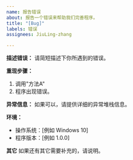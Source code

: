 ```yaml
---
name: 报告错误
about: 报告一个错误来帮助我们完善程序。
title: "[Bug]"
labels: 错误
assignees: JiuLing-zhang

---
```


**描述错误：**
请简短描述下你所遇到的错误。

**重现步骤：**
1. 调用"方法A"
2. 程序出现错误。

**异常信息：**
如果可以，请提供详细的异常堆栈信息。

**环境：**
 - 操作系统：[例如 Windows 10]
 - 程序版本：[例如 1.0.0]

**其它**
如果还有其它需要补充的，请说明。
